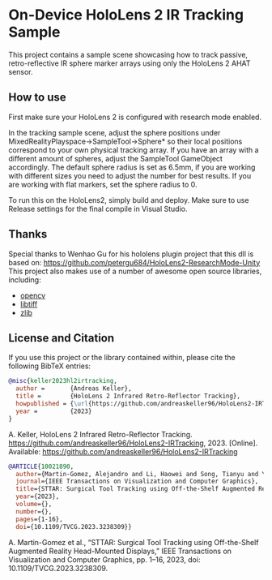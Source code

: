 # On-Device HoloLens 2 IR Tracking Sample

This project contains a sample scene showcasing how to track passive, retro-reflective IR sphere marker arrays using only the HoloLens 2 AHAT sensor.


## How to use
First make sure your HoloLens 2 is configured with research mode enabled.

In the tracking sample scene, adjust the sphere positions under MixedRealityPlayspace->SampleTool->Sphere* so their local positions correspond to your own physical tracking array. If you have an array with a different amount of spheres, adjust the SampleTool GameObject accordingly. The default sphere radius is set as 6.5mm, if you are working with different sizes you need to adjust the number for best results. If you are working with flat markers, set the sphere radius to 0.

To run this on the HoloLens2, simply build and deploy. Make sure to use Release settings for the final compile in Visual Studio.

## Thanks
Special thanks to Wenhao Gu for his hololens plugin project that this dll is based on: https://github.com/petergu684/HoloLens2-ResearchMode-Unity
This project also makes use of a number of awesome open source libraries, including:
* [opencv](https://github.com/opencv/opencv)
* [libtiff](https://gitlab.com/libtiff/libtiff)
* [zlib](https://github.com/madler/zlib)


## License and Citation

If you use this project or the library contained within, please cite the following BibTeX entries:

```BibTeX
@misc{keller2023hl2irtracking,
  author =       {Andreas Keller},
  title =        {HoloLens 2 Infrared Retro-Reflector Tracking},
  howpublished = {\url{https://github.com/andreaskeller96/HoloLens2-IRTracking}},
  year =         {2023}
}
```
A. Keller, HoloLens 2 Infrared Retro-Reflector Tracking. https://github.com/andreaskeller96/HoloLens2-IRTracking, 2023. [Online]. Available: https://github.com/andreaskeller96/HoloLens2-IRTracking

```bibtex
@ARTICLE{10021890,
  author={Martin-Gomez, Alejandro and Li, Haowei and Song, Tianyu and Yang, Sheng and Wang, Guangzhi and Ding, Hui and Navab, Nassir and Zhao, Zhe and Armand, Mehran},
  journal={IEEE Transactions on Visualization and Computer Graphics}, 
  title={STTAR: Surgical Tool Tracking using Off-the-Shelf Augmented Reality Head-Mounted Displays}, 
  year={2023},
  volume={},
  number={},
  pages={1-16},
  doi={10.1109/TVCG.2023.3238309}}

```
A. Martin-Gomez et al., “STTAR: Surgical Tool Tracking using Off-the-Shelf Augmented Reality Head-Mounted Displays,” IEEE Transactions on Visualization and Computer Graphics, pp. 1–16, 2023, doi: 10.1109/TVCG.2023.3238309.
